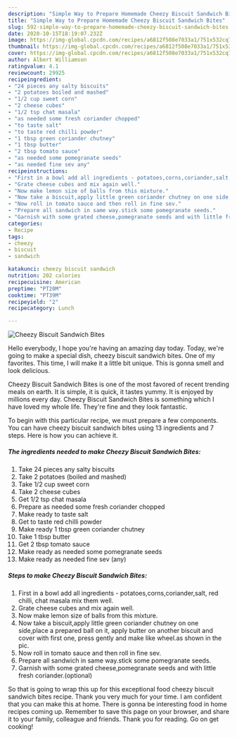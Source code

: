 ```yaml
---
description: "Simple Way to Prepare Homemade Cheezy Biscuit Sandwich Bites"
title: "Simple Way to Prepare Homemade Cheezy Biscuit Sandwich Bites"
slug: 592-simple-way-to-prepare-homemade-cheezy-biscuit-sandwich-bites
date: 2020-10-15T18:19:07.232Z
image: https://img-global.cpcdn.com/recipes/a6812f508e7033a1/751x532cq70/cheezy-biscuit-sandwich-bites-recipe-main-photo.jpg
thumbnail: https://img-global.cpcdn.com/recipes/a6812f508e7033a1/751x532cq70/cheezy-biscuit-sandwich-bites-recipe-main-photo.jpg
cover: https://img-global.cpcdn.com/recipes/a6812f508e7033a1/751x532cq70/cheezy-biscuit-sandwich-bites-recipe-main-photo.jpg
author: Albert Williamson
ratingvalue: 4.1
reviewcount: 29925
recipeingredient:
- "24 pieces any salty biscuits"
- "2 potatoes boiled and mashed"
- "1/2 cup sweet corn"
- "2 cheese cubes"
- "1/2 tsp chat masala"
- "as needed some fresh coriander chopped"
- "to taste salt"
- "to taste red chilli powder"
- "1 tbsp green coriander chutney"
- "1 tbsp butter"
- "2 tbsp tomato sauce"
- "as needed some pomegranate seeds"
- "as needed fine sev any"
recipeinstructions:
- "First in a bowl add all ingredients - potatoes,corns,coriander,salt, red chilli, chat masala mix them well."
- "Grate cheese cubes and mix again well."
- "Now make lemon size of balls from this mixture."
- "Now take a biscuit,apply little green coriander chutney on one side,place a prepared ball on it, apply butter on another biscuit and cover with first one, press gently and make like wheel.as shown in the pic."
- "Now roll in tomato sauce and then roll in fine sev."
- "Prepare all sandwich in same way.stick some pomegranate seeds."
- "Garnish with some grated cheese,pomegranate seeds and with little fresh coriander.(optional)"
categories:
- Recipe
tags:
- cheezy
- biscuit
- sandwich

katakunci: cheezy biscuit sandwich 
nutrition: 202 calories
recipecuisine: American
preptime: "PT20M"
cooktime: "PT39M"
recipeyield: "2"
recipecategory: Lunch

---
```



![Cheezy Biscuit Sandwich Bites](https://img-global.cpcdn.com/recipes/a6812f508e7033a1/751x532cq70/cheezy-biscuit-sandwich-bites-recipe-main-photo.jpg)

Hello everybody, I hope you're having an amazing day today. Today, we're going to make a special dish, cheezy biscuit sandwich bites. One of my favorites. This time, I will make it a little bit unique. This is gonna smell and look delicious.



Cheezy Biscuit Sandwich Bites is one of the most favored of recent trending meals on earth. It is simple, it is quick, it tastes yummy. It is enjoyed by millions every day. Cheezy Biscuit Sandwich Bites is something which I have loved my whole life. They're fine and they look fantastic.


To begin with this particular recipe, we must prepare a few components. You can have cheezy biscuit sandwich bites using 13 ingredients and 7 steps. Here is how you can achieve it.

<!--inarticleads1-->

##### The ingredients needed to make Cheezy Biscuit Sandwich Bites:

1. Take 24 pieces any salty biscuits
1. Take 2 potatoes (boiled and mashed)
1. Take 1/2 cup sweet corn
1. Take 2 cheese cubes
1. Get 1/2 tsp chat masala
1. Prepare as needed some fresh coriander chopped
1. Make ready to taste salt
1. Get to taste red chilli powder
1. Make ready 1 tbsp green coriander chutney
1. Take 1 tbsp butter
1. Get 2 tbsp tomato sauce
1. Make ready as needed some pomegranate seeds
1. Make ready as needed fine sev (any)




<!--inarticleads2-->

##### Steps to make Cheezy Biscuit Sandwich Bites:

1. First in a bowl add all ingredients - potatoes,corns,coriander,salt, red chilli, chat masala mix them well.
1. Grate cheese cubes and mix again well.
1. Now make lemon size of balls from this mixture.
1. Now take a biscuit,apply little green coriander chutney on one side,place a prepared ball on it, apply butter on another biscuit and cover with first one, press gently and make like wheel.as shown in the pic.
1. Now roll in tomato sauce and then roll in fine sev.
1. Prepare all sandwich in same way.stick some pomegranate seeds.
1. Garnish with some grated cheese,pomegranate seeds and with little fresh coriander.(optional)




So that is going to wrap this up for this exceptional food cheezy biscuit sandwich bites recipe. Thank you very much for your time. I am confident that you can make this at home. There is gonna be interesting food in home recipes coming up. Remember to save this page on your browser, and share it to your family, colleague and friends. Thank you for reading. Go on get cooking!
